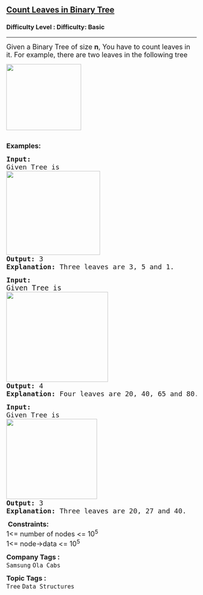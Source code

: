 <h2><a href="https://www.geeksforgeeks.org/problems/count-leaves-in-binary-tree/1?page=1&category=Tree&difficulty=Basic&sortBy=submissions">Count Leaves in Binary Tree</a></h2><h3>Difficulty Level : Difficulty: Basic</h3><hr><div class="problems_problem_content__Xm_eO"><p><span style="font-size: 18px;">Given a Binary Tree of size <strong>n</strong>, You have to count leaves in it. For example, there are two leaves in the following&nbsp;tree</span></p>
<p><span style="font-size: 18px;"><img src="https://media.geeksforgeeks.org/img-practice/prod/addEditProblem/700145/Web/Other/blobid0_1752144188.webp" width="198" height="175"></span><br>&nbsp;</p>
<p><span style="font-size: 18px;"><strong>Examples:</strong></span></p>
<pre><span style="font-size: 18px;"><strong style="font-size: 18px;">Input:</strong><span style="font-size: 18px;">
Given Tree is &nbsp;<br><img src="https://media.geeksforgeeks.org/img-practice/prod/addEditProblem/700145/Web/Other/blobid1_1752145258.webp" width="248" height="222">
</span><strong style="font-size: 18px;">Output: </strong><span style="font-size: 18px;">3
</span><strong style="font-size: 18px;">Explanation: </strong><span style="font-size: 18px;">Three leaves are 3, 5 and 1.<br></span></span></pre>
<pre><span style="font-size: 18px;"><strong style="font-size: 18px;">Input:<br></strong><span style="font-size: 14pt;">Given Tree is</span><strong style="font-size: 18px;"><br></strong><span style="font-size: 18px;"><img src="https://media.geeksforgeeks.org/img-practice/prod/addEditProblem/700145/Web/Other/blobid2_1752145320.webp" width="269" height="238"><br></span><strong style="font-size: 18px;">Output: </strong><span style="font-size: 18px;">4
</span><strong style="font-size: 18px;">Explanation:</strong><span style="font-size: 18px;"> Four leaves are 20, 40, 65 and 80.<br></span></span></pre>
<pre><span style="font-size: 18px;"><strong style="font-size: 18px;">Input:</strong><span style="font-size: 18px;">
Given Tree is &nbsp;<br><img src="https://media.geeksforgeeks.org/img-practice/prod/addEditProblem/700145/Web/Other/blobid3_1752145371.webp" width="240" height="212"><br></span><strong style="font-size: 18px;">Output: </strong><span style="font-size: 18px;">3
</span><strong style="font-size: 18px;">Explanation: </strong><span style="font-size: 18px;">Three leaves are 20, 27 and 40.</span></span></pre>
<p>&nbsp;<span style="font-size: 18px;"><strong>Constraints:</strong><br>1&lt;= number of nodes &lt;= 10<sup>5<br></sup></span><span style="font-size: 18px;">1&lt;= node-&gt;data &lt;= 10<sup>5</sup></span></p></div><p><span style=font-size:18px><strong>Company Tags : </strong><br><code>Samsung</code>&nbsp;<code>Ola Cabs</code>&nbsp;<br><p><span style=font-size:18px><strong>Topic Tags : </strong><br><code>Tree</code>&nbsp;<code>Data Structures</code>&nbsp;